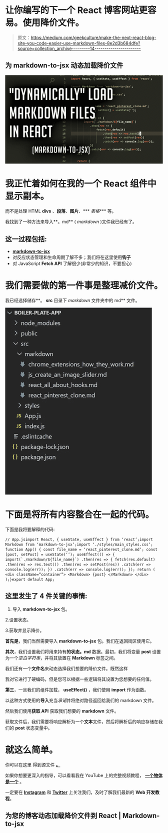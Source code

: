 # 让你编写的下一个 React 博客网站更容易。使用降价文件。

> 原文：<https://medium.com/geekculture/make-the-next-react-blog-site-you-code-easier-use-markdown-files-8e2d3b684dfe?source=collection_archive---------14----------------------->

## 为 markdown-to-jsx 动态加载降价文件

![](img/a815a37421cee481a197181992d9e544.png)

# 我正忙着如何在我的一个 React 组件中显示副本。

而不是处理 HTML **divs** 、**段落**、**图片**、*** *表格**** 等。

我找到了一种方法来导入**。md** ( *markdown* )文件我已经有了。

## 这一过程包括:

*   [**markdown-to-jsx**](https://www.npmjs.com/package/markdown-to-jsx)
*   对反应状态管理和生命周期了解不多；我们将在这里使用**钩子**
*   对 JavaScript **Fetch API** 了解很少(非常少的知识，不要担心)

# 我们需要做的第一件事是整理减价文件。

我已经选择储存**。 **src** 目录下 *markdown* 文件夹中的 md** 文件。

![](img/275f2bffb25a7dfe12030d86a4020bc2.png)

# 下面是将所有内容整合在一起的代码。

下面是我将要解释的代码:

```
// App.jsimport React, { useState, useEffect } from ‘react’;import Markdown from ‘markdown-to-jsx’;import ‘./styles/main_styles.css’; function App() { const file_name = ‘react_pinterest_clone.md’; const [post, setPost] = useState(‘’); useEffect(() => { import(`./markdown/${file_name}`) .then(res => { fetch(res.default) .then(res => res.text()) .then(res => setPost(res)) .catch(err => console.log(err)); }) .catch(err => console.log(err)); }); return ( <div className=”container”> <Markdown> {post} </Markdown> </div> );}export default App;
```

## **这里发生了 4 件关键的事情:**

1.  导入 **markdown-to-jsx** 包。

2.设置状态。

3.获取并显示降价。

**首先是**，我们当然需要导入 **markdown-to-jsx** 包。我们在返回街区使用它。

**其次**，我们设置我们将用来持有**的状态。md** 数据。最初，我们将变量 **post** 设置为一个*空白字符串*，并将其放置在 **Markdown** 标签之间。

我们还有一个**文件名**来动态选择我们想要的降价文件。既然这样

我对它进行了硬编码，但是您可以根据一些逻辑将其设置为您想要的任何值。

**第三**，一旦我们的组件加载， **useEffect()** ，我们使用 ****import**** 作为函数。

以这种方式使用的**导入**充当*承诺*并将绝对路径返回给我们的 markdown 文件。

然后我们使用**获取 API** 获取我们想要的 **markdown** 文件。

获取文件后，我们需要将响应解析为一个**文本**文件，然后将解析后的响应存储在我们的 **post** 状态变量中。

# **就这么简单。**

你可以在这里 得到源文件 [**。**](https://github.com/an-object-is-a/reactjs-markdown-dynamic-file)

如果你想要更深入的指导，可以看看我在 YouTube 上的完整视频教程， [**一个物体是一个**](https://www.youtube.com/c/anobjectisa) 。

一定要在 [**Instagram**](https://www.instagram.com/an_object_is_a/) 和 [**Twitter**](https://twitter.com/anobjectisa1) 上关注我们，及时了解我们最新的 **Web 开发教程**。

## 为您的博客动态加载降价文件到 React | Markdown-to-jsx